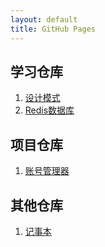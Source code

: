 ```yaml
---
layout: default
title: GitHub Pages
---
```


## 学习仓库

1. [设计模式](https://drintau.github.io/StudyDesignPattern)
2. [Redis数据库](https://drintau.github.io/StudyRedis)

## 项目仓库

1. [账号管理器](https://drintau.github.io/AccountManager)

## 其他仓库

1. [记事本](https://drintau.github.io/NoteBook)
